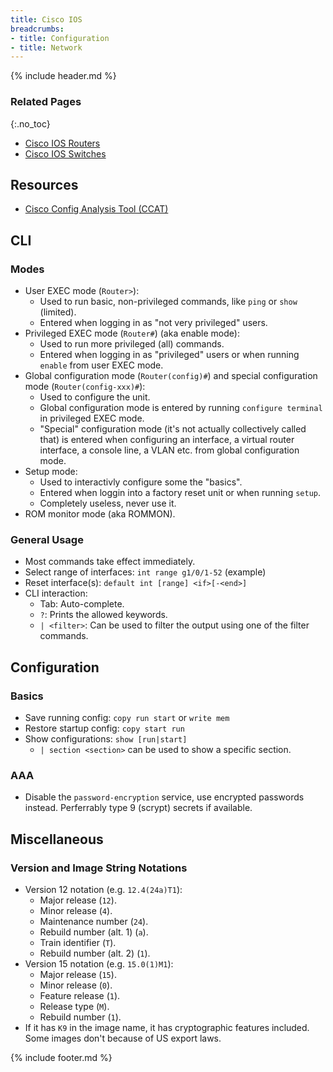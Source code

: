 ```yaml
---
title: Cisco IOS
breadcrumbs:
- title: Configuration
- title: Network
---
```

{% include header.md %}

### Related Pages
{:.no_toc}

- [Cisco IOS Routers](../cisco-ios-routers/)
- [Cisco IOS Switches](../cisco-ios-switches/)

## Resources

- [Cisco Config Analysis Tool (CCAT)](https://github.com/cisco-config-analysis-tool/ccat)

## CLI

### Modes

- User EXEC mode (`Router>`):
    - Used to run basic, non-privileged commands, like `ping` or `show` (limited).
    - Entered when logging in as "not very privileged" users.
- Privileged EXEC mode (`Router#`) (aka enable mode):
    - Used to run more privileged (all) commands.
    - Entered when logging in as "privileged" users or when running `enable` from user EXEC mode.
- Global configuration mode (`Router(config)#`) and special configuration mode (`Router(config-xxx)#`):
    - Used to configure the unit.
    - Global configuration mode is entered by running `configure terminal` in privileged EXEC mode.
    - "Special" configuration mode (it's not actually collectively called that) is entered when configuring an interface, a virtual router interface, a console line, a VLAN etc. from global configuration mode.
- Setup mode:
    - Used to interactivly configure some the "basics".
    - Entered when loggin into a factory reset unit or when running `setup`.
    - Completely useless, never use it.
- ROM monitor mode (aka ROMMON).

### General Usage

- Most commands take effect immediately.
- Select range of interfaces: `int range g1/0/1-52` (example)
- Reset interface(s): `default int [range] <if>[-<end>]`
- CLI interaction:
    - Tab: Auto-complete.
    - `?`: Prints the allowed keywords.
    - `| <filter>`: Can be used to filter the output using one of the filter commands.

## Configuration

### Basics

- Save running config: `copy run start` or `write mem`
- Restore startup config: `copy start run`
- Show configurations: `show [run|start]`
    - `| section <section>` can be used to show a specific section.

### AAA

- Disable the `password-encryption` service, use encrypted passwords instead. Perferrably type 9 (scrypt) secrets if available.

## Miscellaneous

### Version and Image String Notations

- Version 12 notation (e.g. `12.4(24a)T1`):
    - Major release (`12`).
    - Minor release (`4`).
    - Maintenance number (`24`).
    - Rebuild number (alt. 1) (`a`).
    - Train identifier (`T`).
    - Rebuild number (alt. 2) (`1`).
- Version 15 notation (e.g. `15.0(1)M1`):
    - Major release (`15`).
    - Minor release (`0`).
    - Feature release (`1`).
    - Release type (`M`).
    - Rebuild number (`1`).
- If it has `K9` in the image name, it has cryptographic features included. Some images don't because of US export laws.

{% include footer.md %}
